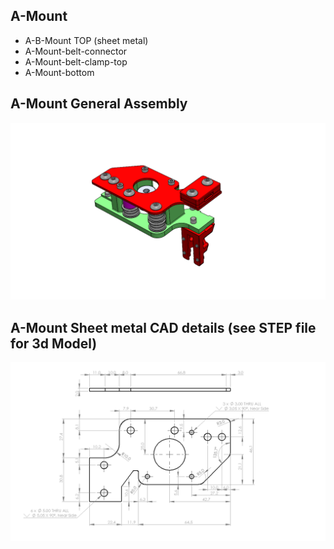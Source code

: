 ## A-Mount
  - A-B-Mount TOP (sheet metal)
  - A-Mount-belt-connector
  - A-Mount-belt-clamp-top
  - A-Mount-bottom
  
## A-Mount General Assembly
![Robobostes](A-Mount.png)
## A-Mount Sheet metal CAD details (see STEP file for 3d Model)
![Robobostes](A-Mount-top-CAD.png)
